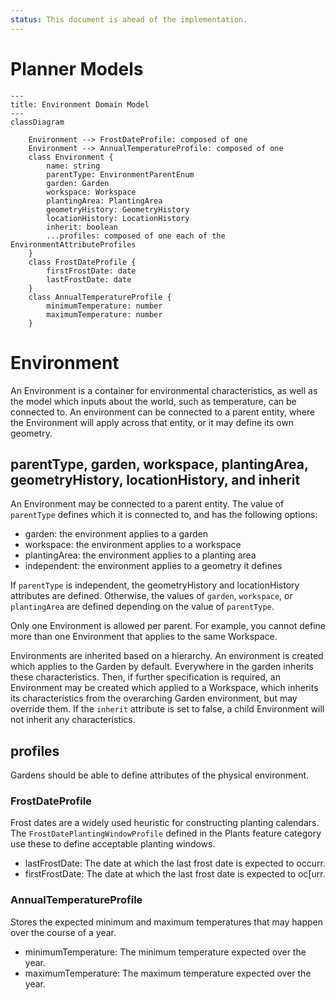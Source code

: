 ```yaml
---
status: This document is ahead of the implementation.
---
```

# Planner Models
```mermaid
---
title: Environment Domain Model
---
classDiagram

    Environment --> FrostDateProfile: composed of one
    Environment --> AnnualTemperatureProfile: composed of one
    class Environment {
        name: string
        parentType: EnvironmentParentEnum
        garden: Garden
        workspace: Workspace
        plantingArea: PlantingArea
        geometryHistory: GeometryHistory
        locationHistory: LocationHistory
        inherit: boolean
        ...profiles: composed of one each of the EnvironmentAttributeProfiles
    }
    class FrostDateProfile {
        firstFrostDate: date
        lastFrostDate: date
    }
    class AnnualTemperatureProfile {
        minimumTemperature: number
        maximumTemperature: number
    }

```

# Environment

An Environment is a container for environmental characteristics, as well as the model which inputs about the world, such as temperature, can be connected to. An environment can be connected to a parent entity, where the Environment will apply across that entity, or it may define its own geometry. 

## parentType, garden, workspace, plantingArea, geometryHistory, locationHistory, and inherit

An Environment may be connected to a parent entity. The value of `parentType` defines which it is connected to, and has the following options:
- garden: the environment applies to a garden
- workspace: the environment applies to a workspace
- plantingArea: the environment applies to a planting area
- independent: the environment applies to a geometry it defines

If `parentType` is independent, the geometryHistory and locationHistory attributes are defined. Otherwise, the values of `garden`, `workspace`, or `plantingArea` are defined depending on the value of `parentType`.

Only one Environment is allowed per parent. For example, you cannot define more than one Environment that applies to the same Workspace.

Environments are inherited based on a hierarchy. An environment is created which applies to the Garden by default. Everywhere in the garden inherits these characteristics. Then, if further specification is required, an Environment may be created which applied to a Workspace, which inherits its characteristics from the overarching Garden environment, but may override them. If the `inherit` attribute is set to false, a child Environment will not inherit any characteristics.

## profiles

Gardens should be able to define attributes of the physical environment.

### FrostDateProfile

Frost dates are a widely used heuristic for constructing planting calendars. The `FrostDatePlantingWindowProfile` defined in the Plants feature category use these to define acceptable planting windows.
- lastFrostDate: The date at which the last frost date is expected to occurr.
- firstFrostDate: The date at which the last frost date is expected to oc[urr.

### AnnualTemperatureProfile

Stores the expected minimum and maximum temperatures that may happen over the course of a year.
- minimumTemperature: The minimum temperature expected over the year.
- maximumTemperature: The maximum temperature expected over the year.
